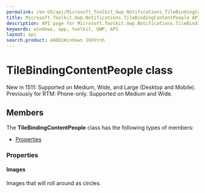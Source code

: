 ```yaml
---
permalink: /en-US/api/Microsoft_Toolkit_Uwp_Notifications_TileBindingContentPeople.htm
title: Microsoft.Toolkit.Uwp.Notifications.TileBindingContentPeople API 
description: API page for Microsoft.Toolkit.Uwp.Notifications.TileBindingContentPeople
keywords: windows, app, toolkit, UWP, API
layout: api
search.product: eADQiWindows 10XVcnh
---
```



# TileBindingContentPeople class

New in 1511: Supported on Medium, Wide, and Large (Desktop and Mobile). Previously for RTM: Phone-only. Supported on Medium and Wide.

## Members

The **TileBindingContentPeople** class has the following types of members:

* [Properties](#Properties)

### Properties

#### Images

Images that will roll around as circles.




